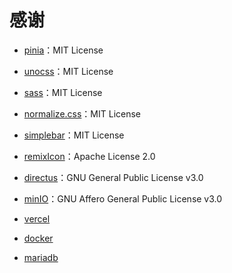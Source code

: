 # 感谢

- [pinia](https://github.com/vuejs/pinia)：MIT License

- [unocss](https://github.com/unocss/unocss)：MIT License

- [sass](https://github.com/sass/sass)：MIT License

- [normalize.css](https://github.com/necolas/normalize.css)：MIT License

- [simplebar](https://github.com/Grsmto/simplebar)：MIT License

- [remixIcon](https://github.com/Remix-Design/RemixIcon)：Apache License 2.0

- [directus](https://github.com/directus/directus/blob/main/license)：GNU General Public License v3.0

- [minIO](https://github.com/minio/minio)：GNU Affero General Public License v3.0

- [vercel](https://www.vercel.com/)

- [docker](https://www.docker.com/)

- [mariadb](https://mariadb.org/)
